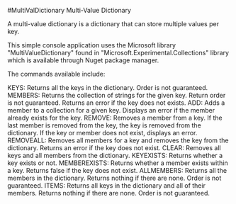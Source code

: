 #MultiValDictionary
Multi-Value Dictionary

A multi-value dictionary is a dictionary that can store multiple values per key.

This simple console application uses the Microsoft library "MultiValueDictionary" found in "Microsoft.Experimental.Collections" library which is available through Nuget package manager.

The commands available include:

KEYS: Returns all the keys in the dictionary. Order is not guaranteed.
MEMBERS: Returns the collection of strings for the given key. Return order is not guaranteed. Returns an error if the key does not exists.
ADD: Adds a member to a collection for a given key. Displays an error if the member already exists for the key.
REMOVE: Removes a member from a key. If the last member is removed from the key, the key is removed from the dictionary. If the key or member does not exist, displays an error.
REMOVEALL: Removes all members for a key and removes the key from the dictionary. Returns an error if the key does not exist.
CLEAR: Removes all keys and all members from the dictionary.
KEYEXISTS: Returns whether a key exists or not.
MEMBEREXISTS: Returns whether a member exists within a key. Returns false if the key does not exist.
ALLMEMBERS: Returns all the members in the dictionary. Returns nothing if there are none. Order is not guaranteed.
ITEMS: Returns all keys in the dictionary and all of their members. Returns nothing if there are none. Order is not guaranteed.
